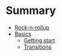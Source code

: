 # Summary

- [Rock-n-rollup](./introduction.md)
- [Basics](./basics.md)
  - [Getting start](./getting-started.md)
  - [Transitions](./transitions.md)
